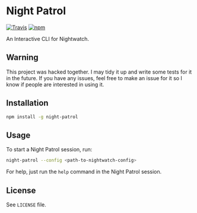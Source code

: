 # Night Patrol

[![Travis](https://img.shields.io/travis/jahed/night-patrol.svg)](https://travis-ci.org/search/night-patrol)
[![npm](https://img.shields.io/npm/v/night-patrol.svg)](https://www.npmjs.com/package/night-patrol)

An Interactive CLI for Nightwatch.

## Warning

This project was hacked together. I may tidy it up and write some tests for it in the future. If you have any issues, feel free to make an issue for it so I know if people are interested in using it.

## Installation

```sh
npm install -g night-patrol
```

## Usage

To start a Night Patrol session, run:
```sh
night-patrol --config <path-to-nightwatch-config>
```

For help, just run the `help` command in the Night Patrol session.

## License

See `LICENSE` file.